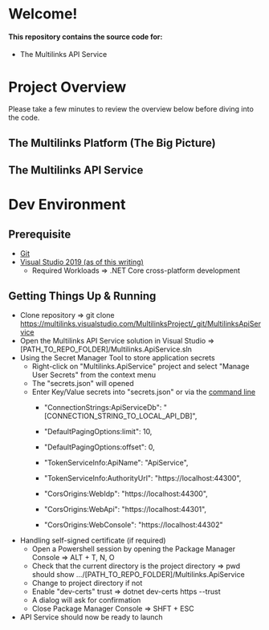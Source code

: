 # Welcome\!

#### This repository contains the source code for:

   * The Multilinks API Service

# Project Overview

Please take a few minutes to review the overview below before diving into the code.

## The Multilinks Platform (The Big Picture)

## The Multilinks API Service

# Dev Environment

## Prerequisite

   * [Git](https://git-scm.com/)
   * [Visual Studio 2019 (as of this writing)](https://visualstudio.microsoft.com/vs/)
      + Required Workloads => .NET Core cross-platform development

## Getting Things Up & Running

   * Clone repository => git clone https://multilinks.visualstudio.com/MultilinksProject/_git/MultilinksApiService
   * Open the Multilinks API Service solution in Visual Studio => [PATH_TO_REPO_FOLDER]/Multilinks.ApiService.sln
   * Using the Secret Manager Tool to store application secrets
      + Right-click on "Multilinks.ApiService" project and select "Manage User Secrets" from the context menu
      + The "secrets.json" will opened
      + Enter Key/Value secrets into "secrets.json" or via the [command line](https://docs.microsoft.com/en-us/aspnet/core/security/app-secrets?view=aspnetcore-2.2&tabs=windows#set-a-secret)
         - "ConnectionStrings:ApiServiceDb": "[CONNECTION_STRING_TO_LOCAL_API_DB]",

         - "DefaultPagingOptions:limit": 10,
         - "DefaultPagingOptions:offset": 0,

         - "TokenServiceInfo:ApiName": "ApiService",
         - "TokenServiceInfo:AuthorityUrl": "https://localhost:44300",

         - "CorsOrigins:WebIdp": "https://localhost:44300",
         - "CorsOrigins:WebApi": "https://localhost:44301",
         - "CorsOrigins:WebConsole": "https://localhost:44302"
   * Handling self-signed certificate (if required)
      + Open a Powershell session by opening the Package Manager Console => ALT + T, N, O
      + Check that the current directory is the project directory => pwd should show .../[PATH_TO_REPO_FOLDER]/Multilinks.ApiService
      + Change to project directory if not
      + Enable "dev-certs" trust => dotnet dev-certs https --trust
      + A dialog will ask for confirmation
      + Close Package Manager Console => SHFT + ESC
   * API Service should now be ready to launch

